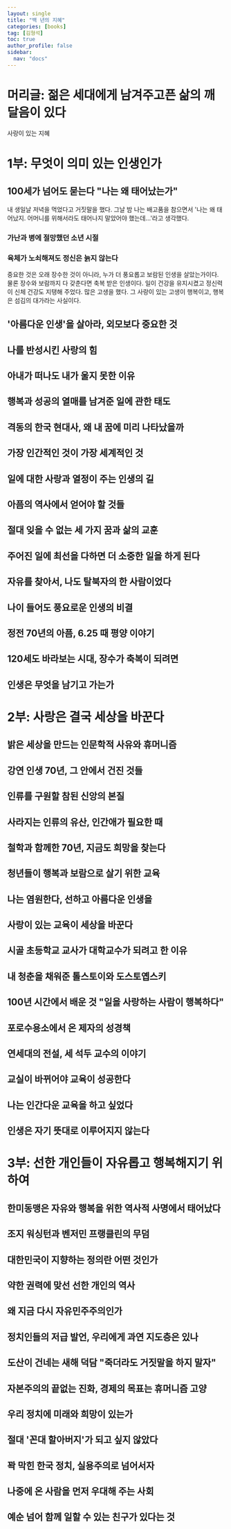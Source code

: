 ```yaml
---
layout: single
title: "백 년의 지혜"
categories: [books]
tag: [김형석]
toc: true
author_profile: false
sidebar:
  nav: "docs"
---
```


# 머리글: 젊은 세대에게 남겨주고픈 삶의 깨달음이 있다
사랑이 있는 지혜

# 1부: 무엇이 의미 있는 인생인가

## 100세가 넘어도 묻는다 "나는 왜 태어났는가"
내 생일날 저녁을 먹었다고 거짓말을 했다. 그날 밤 나는 배고품을 참으면서 '나는 왜 태어났지. 어머니를 위해서라도 태어나지 말았어야 했는데...'라고 생각했다.

### 가난과 병에 절망했던 소년 시절

### 육체가 노쇠해져도 정신은 늙지 않는다
중요한 것은 오래 장수한 것이 아니라, 누가 더 풍요롭고 보람된 인생을 살았는가이다. 물론 장수와 보람까지 다 갖춘다면 축복 받은 인생이다. 일이 건강을 유지시켰고 정신력이 신체 건강도 지탱해 주었다. 많은 고생을 했다. 그 사랑이 있는 고생이 행복이고, 행복은 섬김의 대가라는 사실이다.

## '아름다운 인생'을 살아라, 외모보다 중요한 것

## 나를 반성시킨 사랑의 힘

## 아내가 떠나도 내가 울지 못한 이유

## 행복과 성공의 열매를 남겨준 일에 관한 태도

## 격동의 한국 현대사, 왜 내 꿈에 미리 나타났을까

## 가장 인간적인 것이 가장 세계적인 것

## 일에 대한 사랑과 열정이 주는 인생의 길

## 아픔의 역사에서 얻어야 할 것들

## 절대 잊을 수 없는 세 가지 꿈과 삶의 교훈

## 주어진 일에 최선을 다하면 더 소중한 일을 하게 된다

## 자유를 찾아서, 나도 탈북자의 한 사람이었다

## 나이 들어도 풍요로운 인생의 비결

## 정전 70년의 아픔, 6.25 때 평양 이야기

## 120세도 바라보는 시대, 장수가 축복이 되려면

## 인생은 무엇을 남기고 가는가

# 2부: 사랑은 결국 세상을 바꾼다

## 밝은 세상을 만드는 인문학적 사유와 휴머니즘

## 강연 인생 70년, 그 안에서 건진 것들

## 인류를 구원할 참된 신앙의 본질

## 사라지는 인류의 유산, 인간애가 필요한 때

## 철학과 함께한 70년, 지금도 희망을 찾는다

## 청년들이 행복과 보람으로 살기 위한 교육

## 나는 염원한다, 선하고 아름다운 인생을

## 사랑이 있는 교육이 세상을 바꾼다

## 시골 초등학교 교사가 대학교수가 되려고 한 이유

## 내 청춘을 채워준 톨스토이와 도스토옙스키

## 100년 시간에서 배운 것 "일을 사랑하는 사람이 행복하다"

## 포로수용소에서 온 제자의 성경책

## 연세대의 전설, 세 석두 교수의 이야기

## 교실이 바뀌어야 교육이 성공한다

## 나는 인간다운 교육을 하고 싶었다

## 인생은 자기 뜻대로 이루어지지 않는다

# 3부: 선한 개인들이 자유롭고 행복해지기 위하여

## 한미동맹은 자유와 행복을 위한 역사적 사명에서 태어났다

## 조지 워싱턴과 벤저민 프랭클린의 무덤

## 대한민국이 지향하는 정의란 어떤 것인가

## 약한 권력에 맞선 선한 개인의 역사

## 왜 지금 다시 자유민주주의인가

## 정치인들의 저급 발언, 우리에게 과연 지도층은 있나

## 도산이 건네는 새해 덕담 "죽더라도 거짓말을 하지 말자"

## 자본주의의 끝없는 진화, 경제의 목표는 휴머니즘 고양

## 우리 정치에 미래와 희망이 있는가

## 절대 '꼰대 할아버지'가 되고 싶지 않았다

## 꽉 막힌 한국 정치, 실용주의로 넘어서자

## 나중에 온 사람을 먼저 우대해 주는 사회

## 예순 넘어 함께 일할 수 있는 친구가 있다는 것
